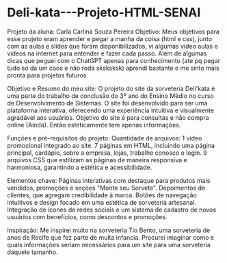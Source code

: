 # Deli-kata---Projeto-HTML-SENAI
Projeto da aluna: Carla Carlina Souza Pereira
Objetivo: Meus objetivos para esse projeto eram aprender e pegar a manha da coisa (html e css), junto com as aulas e slides que foram disponibilizados, vi algumas video aulas e videos na internet para entender e fazer cada passo. Alem de algumas dicas que peguei com o ChatGPT apenas para conhecimento (ate pq pegar tudo so da um caos e não roda sksksksk) aprendi bastante e me sinto mais pronta para projetos futuros.

Objetivo e Resumo do meu site:
O projeto do site da sorveteria Deli'kata é uma parte do trabalho de conclusão do 3º ano do Ensino Médio no curso de Desenvolvimento de Sistemas. O site foi desenvolvido para ser uma plataforma interativa, oferecendo uma experiência intuitiva e visualmente agradável aos usuários.
Objetivo do site é para consultas e não compra online (Ainda). Então esteticamente tem apenas informações.

Funções e pré-requisitos do projeto:
Quantidade de arquivos:
1 vídeo promocional integrado ao site.
7 páginas em HTML, incluindo uma página principal, cardápio, sobre a empresa, lojas, trabalhe conosco e login.
9 arquivos CSS que estilizam as páginas de maneira responsiva e harmoniosa, garantindo a estética e acessibilidade.

Elementos chave:
Páginas interativas com destaque para produtos mais vendidos, promoções e seções "Monte seu Sorvete".
Depoimentos de clientes, que agregam credibilidade à marca.
Botões de navegação intuitivos e design focado em uma estética de sorveteria artesanal.
Integração de ícones de redes sociais e um sistema de cadastro de novos usuários com benefícios, como descontos e promoções.

Inspiração:
Me inspirei muito na sorveteria Tio Bento, uma sorveteria de anos de Recife que fez parte de muita infancia. Procurei imaginar como e quais informações seriam necessários para um site para uma sorveteria daquele tamanho.

